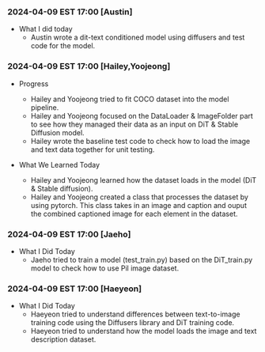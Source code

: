 ### 2024-04-09 EST 17:00 [Austin]
- What I did today
    * Austin wrote a dit-text conditioned model using diffusers and test code for the model.



### 2024-04-09 EST 17:00 [Hailey,Yoojeong]

- Progress
   * Hailey and Yoojeong tried to fit COCO dataset into the model pipeline. 
   * Hailey and Yoojeong focused on the DataLoader & ImageFolder part to see how they managed their data as an input on DiT & Stable Diffusion model.
   * Hailey wrote the baseline test code to check how to load the image and text data together for unit testing.
  
- What We Learned Today 
   * Hailey and Yoojeong learned how the dataset loads in the model (DiT & Stable diffusion).
   * Hailey and Yoojeong created a class that processes the dataset by using pytorch. This class takes in an image and caption and ouput the combined captioned image for each element in the dataset.


### 2024-04-09 EST 17:00 [Jaeho]
- What I Did Today 
    * Jaeho tried to train a model (test_train.py) based on the DiT_train.py model to check how to use Pil image dataset.
 
### 2024-04-09 EST 17:00 [Haeyeon]
- What I Did Today 
    * Haeyeon tried to understand differences between text-to-image training code using the Diffusers library and DiT training code. 
    * Haeyeon tried to understand how the model loads the image and text description dataset.
